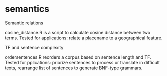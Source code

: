 # semantics

Semantic relations 

cosine_distance.R  is a script to calculate cosine distance between two terms. Tested for applications: relate a placename to a geographical feature.


TF and sentence complexity

ordersentences.R reorders a corpus based on sentence length and TF. Tested for pplications: priorize sentences to process or translate in difficult texts, rearrange list of sentences to generate BNF-type grammars.
